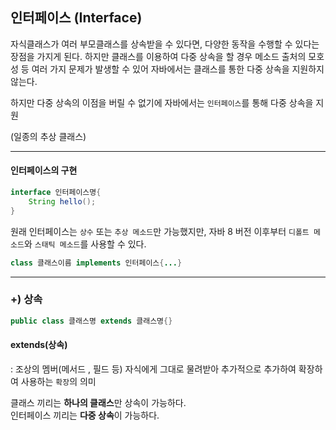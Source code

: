 ## 인터페이스 (Interface)

자식클래스가 여러 부모클래스를 상속받을 수 있다면, 다양한 동작을 수행할 수 있다는 장점을 가지게 된다.
하지만 클래스를 이용하여 다중 상속을 할 경우 메소드 출처의 모호성 등 여러 가지 문제가 발생할 수 있어 자바에서는 
클래스를 통한 다중 상속을 지원하지 않는다.

하지만 다중 상속의 이점을 버릴 수 없기에 자바에서는 `인터페이스`를 통해 다중 상속을 지원

(일종의 추상 클래스)

---

#### 인터페이스의 구현
````java
interface 인터페이스명{
    String hello();
}
````

원래 인터페이스는 `상수` 또는 `추상 메소드`만 가능했지만, 자바 8 버전 이후부터 `디폴트 메소드`와 `스태틱 메소드`를 사용할 수 있다.



````java
class 클래스이름 implements 인터페이스{...}
````
---
### +) 상속 

````java
public class 클래스명 extends 클래스명{}
````
#### extends(상속)
: 조상의 멤버(메서드 , 필드 등) 자식에게 그대로 물려받아 추가적으로 추가하여 확장하여 사용하는 `확장`의 의미   

클래스 끼리는 **하나의 클래스**만 상속이 가능하다.   
인터페이스 끼리는 **다중 상속**이 가능하다. 
